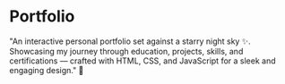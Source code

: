 # Portfolio
"An interactive personal portfolio set against a starry night sky ✨. Showcasing my journey through education, projects, skills, and certifications — crafted with HTML, CSS, and JavaScript for a sleek and engaging design." 🚀
